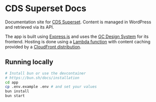 # CDS Superset Docs

Documentation site for [CDS Superset](https://superset.cds-snc.ca/). Content is managed in WordPress and retrieved via its API.

The app is built using [Express.js](https://expressjs.com/) and uses the [GC Design System](https://design-system.alpha.canada.ca/) for its frontend. Hosting is done using a [Lambda function](./terragrunt/aws/lambda.tf) with content caching provided by a [CloudFront distribution](./terragrunt/aws/cloudfront.tf).

## Running locally
```sh
# Install bun or use the devcontainer
# https://bun.sh/docs/installation
cd app
cp .env.example .env # and set your values
bun install
bun start
```
